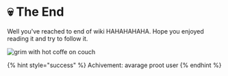 # 💀 The End

Well you've reached to end of wiki HAHAHAHAHA. Hope you enjoyed reading it and try to follow it.

![grim with hot coffe on couch](https://c.tenor.com/wzg6hjn71uMAAAAM/meh-monday.gif)

{% hint style="success" %}
Achivement: avarage proot user
{% endhint %}
